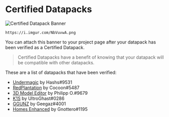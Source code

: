 # Certified Datapacks

![Certified Datapack Banner](https://i.imgur.com/NbVuvwA.png)

```text
https://i.imgur.com/NbVuvwA.png
```

You can attach this banner to your project page after your datapack has been verified as a Certified Datapack.

> Certified Datapacks have a benefit of knowing that your datapack will be compatible with other datapacks.

These are a list of datapacks that have been verified:

- [Undermagic](https://www.planetminecraft.com/data-pack/undermagic/) by Hashs#9531
- [RedPlantation](https://github.com/RedCocoon/RedPlantation) by Cocoon#5487
- [3D Model Editor](https://www.planetminecraft.com/data-pack/3d-model-editor/) by Philipp O.#9679
- [K1S](https://www.planetminecraft.com/data-pack/k1s-minecraft-pack/) by UltroGhast#0286
- [GGUNZ](https://www.planetminecraft.com/data-pack/ggunz-guns-and-weapons/) by Geegaz#4001
- [Homes Enhanced](https://www.planetminecraft.com/data-pack/homes-enhanced-just-another-homes-datapack/) by Gnottero#1195
